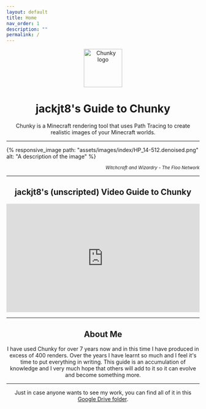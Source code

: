 ```yaml
---
layout: default
title: Home
nav_order: 1
description: ""
permalink: /
---
```


<style>
.iframe-container {
  overflow: hidden;
  /* 16:9 aspect ratio */
  padding-top: 56.25%;
  position: relative;
}

.iframe-container iframe {
   border: 0;
   height: 100%;
   left: 0;
   position: absolute;
   top: 0;
   width: 100%;
}
</style>

<p align="center">
  <img width="100" src="https://raw.githubusercontent.com/llbit/chunky-docs/master/images/logo.png" alt="Chunky logo">
</p>
<h1 align="center">jackjt8's Guide to Chunky </h1>


<div align="center">Chunky is a Minecraft rendering tool that uses Path Tracing to create realistic images of your Minecraft worlds.</div>

---

{% responsive_image path: "assets/images/index/HP_14-512.denoised.png" alt: "A description of the image" %}

<div align="right"><small><i>Witchcraft and Wizardry - The Floo Network</i></small></div>

---

<h2 align="center">jackjt8's (unscripted) Video Guide to Chunky</h2>

<p align="center">
	<div class="iframe-container">
		<iframe src="https://www.youtube.com/embed/ArszPie3B6o">
		</iframe>
	</div>
</p>

---

<h2 align="center">About Me</h2>

<div align="center">
I have used Chunky for over 7 years now and in this time I have produced in excess of 400 renders. Over the years I have learnt so much and I feel it's time to put everything in writing. This guide is an accumulation of knowledge and I very much hope that others will add to it so it can evolve and become something more.
</div>

---

<div align="center">
Just in case anyone wants to see my work, you can find all of it in this <a href="https://drive.google.com/drive/folders/0B_SPuj2L5KJSSmpwOVlFWlJtWE0?usp=sharing">Google Drive folder</a>.
</div>
